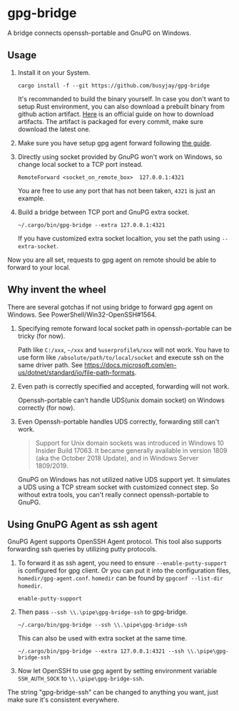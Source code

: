 # gpg-bridge
A bridge connects openssh-portable and GnuPG on Windows.

## Usage

1. Install it on your System.

    ```
    cargo install -f --git https://github.com/busyjay/gpg-bridge
    ```

    It's recommanded to build the binary yourself. In case you don't want to setup Rust environment,
    you can also download a prebuilt binary from github action artifact. [Here][1] is an official guide
    on how to download artifacts. The artifact is packaged for every commit, make sure download the
    latest one.

2. Make sure you have setup gpg agent forward following [the guide](https://wiki.gnupg.org/AgentForwarding).

3. Directly using socket provided by GnuPG won't work on Windows, so change local socket to a TCP port instead.

    ```
    RemoteForward <socket_on_remote_box>  127.0.0.1:4321
    ```

    You are free to use any port that has not been taken, `4321` is just an example.

4. Build a bridge between TCP port and GnuPG extra socket.

    ```
    ~/.cargo/bin/gpg-bridge --extra 127.0.0.1:4321
    ```

    If you have customized extra socket localtion, you set the path using `--extra-socket`.

Now you are all set, requests to gpg agent on remote should be able to forward to your local.

## Why invent the wheel

There are several gotchas if not using bridge to forward gpg agent on Windows. See PowerShell/Win32-OpenSSH#1564.

1. Specifying remote forward local socket path in openssh-portable can be tricky (for now).

    Path like `C:/xxx`, `~/xxx` and `%userprofile%/xxx` will not work. You have to use form like
    `/absolute/path/to/local/socket` and execute ssh on the same driver path. See
    https://docs.microsoft.com/en-us/dotnet/standard/io/file-path-formats.

2. Even path is correctly specified and accepted, forwarding will not work.

    Openssh-portable can't handle UDS(unix domain socket) on Windows correctly (for now).

3. Even Openssh-portable handles UDS correctly, forwarding still can't work.

    > Support for Unix domain sockets was introduced in Windows 10 Insider Build 17063. It became generally
    available in version 1809 (aka the October 2018 Update), and in Windows Server 1809/2019.

    GnuPG on Windows has not utilized native UDS support yet. It simulates a UDS using a TCP stream socket with
    customized connect step. So without extra tools, you can't really connect openssh-portable to GnuPG.

## Using GnuPG Agent as ssh agent

GnuPG Agent supports OpenSSH Agent protocol. This tool also supports forwarding ssh queries by utilizing putty
protocols.

1. To forward it as ssh agent, you need to ensure `--enable-putty-support` is configured for gpg client. Or you
   can put it into the configuration files, `homedir/gpg-agent.conf`. `homedir` can be found by
   `gpgconf --list-dir homedir`.

    ```
    enable-putty-support
    ```

2. Then pass `--ssh \\.\pipe\gpg-bridge-ssh` to gpg-bridge.

    ```
    ~/.cargo/bin/gpg-bridge --ssh \\.\pipe\gpg-bridge-ssh
    ```

    This can also be used with extra socket at the same time.

    ```
    ~/.cargo/bin/gpg-bridge --extra 127.0.0.1:4321 --ssh \\.\pipe\gpg-bridge-ssh
    ```

3. Now let OpenSSH to use gpg agent by setting environment variable `SSH_AUTH_SOCK` to `\\.\pipe\gpg-bridge-ssh`.

The string "gpg-bridge-ssh" can be changed to anything you want, just make sure it's consistent everywhere.

[1]: https://docs.github.com/en/actions/managing-workflow-runs/downloading-workflow-artifacts

<!-- trigger -->
